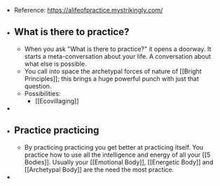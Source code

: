 - Reference: https://alifeofpractice.mystrikingly.com/
- ## What is there to practice?
	- When you ask "What is there to practice?" it opens a doorway. It starts a meta-conversation about your life. A conversation about what else is possible.
	- You call into space the archetypal forces of nature of [[Bright Principles]]; this brings a huge powerful punch with just that question.
	- Possibilities:
		- [[Ecovillaging]]
-
- ## Practice practicing
	- By practicing practicing you get better at practicing itself. You practice how to use all the intelligence and energy of all your [[5 Bodies]]. Usually your [[Emotional Body]], [[Energetic Body]] and [[Archetypal Body]] are the need the most practice.
-